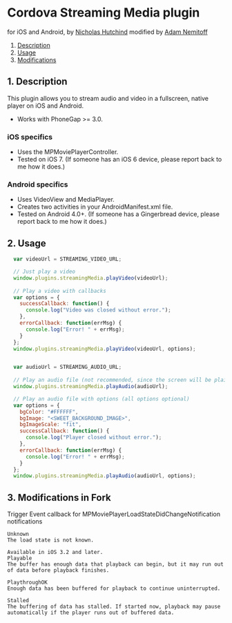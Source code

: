 # Cordova Streaming Media plugin 

for iOS and Android, by [Nicholas Hutchind](https://github.com/nchutchind) modified by [Adam Nemitoff](https://github.com/anemitoff)

1. [Description](https://github.com/mcsqd/Streaming-Media-Cordova-Plugin#1-description)
2. [Usage](https://github.com/mcsqd/Streaming-Media-Cordova-Plugin#2-usage)
3. [Modifications](https://github.com/mcsqd/Streaming-Media-Cordova-Plugin#3-modifications)

## 1. Description

This plugin allows you to stream audio and video in a fullscreen, native player on iOS and Android.

* Works with PhoneGap >= 3.0.

### iOS specifics
* Uses the MPMoviePlayerController.
* Tested on iOS 7. (If someone has an iOS 6 device, please report back to me how it does.)

### Android specifics
* Uses VideoView and MediaPlayer.
* Creates two activities in your AndroidManifest.xml file.
* Tested on Android 4.0+. (If someone has a Gingerbread device, please report back to me how it does.)

## 2. Usage

```javascript
  var videoUrl = STREAMING_VIDEO_URL;

  // Just play a video
  window.plugins.streamingMedia.playVideo(videoUrl);
  
  // Play a video with callbacks
  var options = {
    successCallback: function() {
      console.log("Video was closed without error.");
    },
    errorCallback: function(errMsg) {
      console.log("Error! " + errMsg);
    }
  };
  window.plugins.streamingMedia.playVideo(videoUrl, options);


  var audioUrl = STREAMING_AUDIO_URL;
  
  // Play an audio file (not recommended, since the screen will be plain black)
  window.plugins.streamingMedia.playAudio(audioUrl);

  // Play an audio file with options (all options optional)
  var options = {
    bgColor: "#FFFFFF",
    bgImage: "<SWEET_BACKGROUND_IMAGE>",
    bgImageScale: "fit",
    successCallback: function() {
      console.log("Player closed without error.");
    },
    errorCallback: function(errMsg) {
      console.log("Error! " + errMsg);
    }
  };
  window.plugins.streamingMedia.playAudio(audioUrl, options);
```

## 3. Modifications in Fork
Trigger Event callback for  MPMoviePlayerLoadStateDidChangeNotification notifications
```
Unknown
The load state is not known.

Available in iOS 3.2 and later.
Playable
The buffer has enough data that playback can begin, but it may run out of data before playback finishes.

PlaythroughOK
Enough data has been buffered for playback to continue uninterrupted.

Stalled
The buffering of data has stalled. If started now, playback may pause automatically if the player runs out of buffered data.
```
